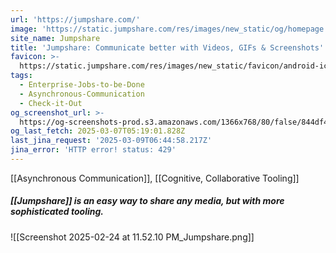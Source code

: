 ```yaml
---
url: 'https://jumpshare.com/'
image: 'https://static.jumpshare.com/res/images/new_static/og/homepage.png'
site_name: Jumpshare
title: 'Jumpshare: Communicate better with Videos, GIFs & Screenshots'
favicon: >-
  https://static.jumpshare.com/res/images/new_static/favicon/android-icon-192x192.png
tags:
  - Enterprise-Jobs-to-be-Done
  - Asynchronous-Communication
  - Check-it-Out
og_screenshot_url: >-
  https://og-screenshots-prod.s3.amazonaws.com/1366x768/80/false/844df42efb9ecc1bdda48b735b1cbb6d8ecd910bb490c81b80c1d4fe183e8110.jpeg
og_last_fetch: 2025-03-07T05:19:01.828Z
last_jina_request: '2025-03-09T06:44:58.217Z'
jina_error: 'HTTP error! status: 429'
---
```

[[Asynchronous Communication]], [[Cognitive, Collaborative Tooling]]
##### [[Jumpshare]] is an easy way to share any media, but with more sophisticated tooling.
![[Screenshot 2025-02-24 at 11.52.10 PM_Jumpshare.png]]
